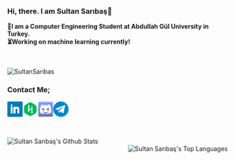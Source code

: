 ### Hi, there. I am Sultan Sarıbaş👋

**:information_desk_person:I am a Computer Engineering Student at Abdullah Gül University in Turkey. <br>
:hourglass_flowing_sand:Working on machine learning currently!**

<br>

![SultanSaribas](https://komarev.com/ghpvc/?username=SultanSaribas&color=lightgrey&label=VISITORS&style=plastic)


### Contact Me;

<a href="https://www.linkedin.com/in/sultan-sariba%C5%9F-283920141/">
  <img align="left" alt="SultanSaribas | LinkedIn"  width="35px" src="https://github.com/SultanSaribas/SultanSaribas/blob/master/linkedin.svg" />
</a>
<a href="https://www.hackerrank.com/saribassultan">
  <img align="left" alt="SultanSaribas | HackerRank" width="35px" src="https://github.com/SultanSaribas/SultanSaribas/blob/master/hackerrank.svg" />
</a>
<a href="https://discordapp.com/users/552393322157703168/">
  <img align="left" alt="SultanSaribas | Discord" width="35px" src="https://github.com/SultanSaribas/SultanSaribas/blob/master/discord.svg" />
</a>

<a href="https://telegram.me/ssultii">
  <img align="left" alt="SultanSaribas | Telegram" width="35px" src="https://github.com/SultanSaribas/SultanSaribas/blob/master/telegram.svg" />
</a>

<br> <br> <br> <br>



<img align="left" width="420px" alt="Sultan Sarıbaş's Github Stats" src='https://github-readme-stats.vercel.app/api?username=SultanSaribas&show_icons=true&theme=gruvbox'> 


<img align="right" alt="Sultan Sarıbaş's Top Languages" src='https://github-readme-stats.vercel.app/api/top-langs/?username=SultanSaribas&&langs_count=6&layout=compact&theme=gruvbox'>



